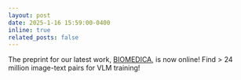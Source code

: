 ```yaml
---
layout: post
date: 2025-1-16 15:59:00-0400
inline: true
related_posts: false
---
```


The preprint for our latest work, [BIOMEDICA](https://arxiv.org/pdf/2501.07171), is now online! Find > 24 million image-text pairs for VLM training!
